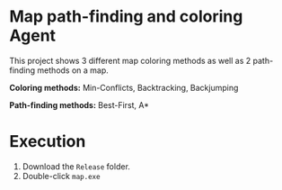Map path-finding and coloring Agent
==================================

This project shows 3 different map coloring methods as well as 2 path-finding methods on a map.

**Coloring methods:** Min-Conflicts, Backtracking, Backjumping

**Path-finding methods:** Best-First, A*

Execution
==================================

  1. Download the `Release` folder.
  2. Double-click `map.exe`
